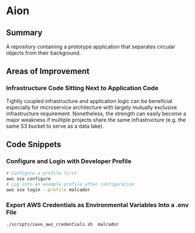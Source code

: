 # Aion

## Summary

A repository containing a prototype application that separates circular objects from their background.

## Areas of Improvement

### Infrastructure Code Sitting Next to Application Code

Tightly coupled infrastructure and application logic can be beneficial especially for microservice architecture with largely mutually exclusive infrastructure requirement. Nonetheless, the strength can easily become a major weakness if multiple projects share the same infrastructure (e.g. the same S3 bucket to serve as a data lake).

## Code Snippets

### Configure and Login with Developer Profile

```sh
# Configure a profile first
aws sso configure
# Log into an example profile after configuration
aws sso login --profile malcador
```

### Export AWS Credentials as Environmental Variables Into a .env File

```sh
./scripts/save_aws_credentials.sh  malcador
```
